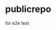 # publicrepo
for e2e test































































































































































































































































































































































































































































































































































































































































































































































































































































































































































































































































































































































































































































































































































































































































































































































































































































































































































































































































